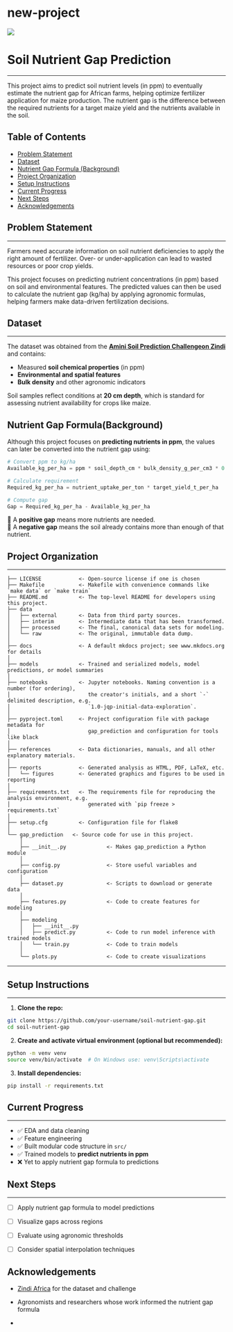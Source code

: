 # new-project

<a target="_blank" href="https://cookiecutter-data-science.drivendata.org/">
    <img src="https://img.shields.io/badge/CCDS-Project%20template-328F97?logo=cookiecutter" />
</a>

# Soil Nutrient Gap Prediction
---

This project aims to predict soil nutrient levels (in ppm) to eventually estimate the nutrient gap for African farms, helping optimize fertilizer application for maize production. The nutrient gap is the difference between the required nutrients for a target maize yield and the nutrients available in the soil.
## Table of Contents
- [Problem Statement](#problem-statement)
- [Dataset](#dataset)
- [Nutrient Gap Formula (Background)](#nutrient-gap-formulabackground)
- [Project Organization](#project-organization)
- [Setup Instructions](#setup-instructions)
- [Current Progress](#current-progress)
- [Next Steps](#next-steps)
- [Acknowledgements](#acknowledgements)
  
## Problem Statement
---
Farmers need accurate information on soil nutrient deficiencies to apply the right amount of fertilizer. Over- or under-application can lead to wasted resources or poor crop yields.

This project focuses on predicting nutrient concentrations (in ppm) based on soil and environmental features. The predicted values can then be used to calculate the nutrient gap (kg/ha) by applying agronomic formulas, helping farmers make data-driven fertilization decisions.


## Dataset
---
The dataset was obtained from the **[Amini Soil Prediction Challengeon Zindi]([https://zindi.africa/](https://zindi.africa/competitions/amini-soil-prediction-challenge))** and contains:

- Measured **soil chemical properties** (in ppm)
- **Environmental and spatial features**
- **Bulk density** and other agronomic indicators

 Soil samples reflect conditions at **20 cm depth**, which is standard for assessing nutrient availability for crops like maize.


## Nutrient Gap Formula(Background)

Although this project focuses on **predicting nutrients in ppm**, the values can later be converted into the nutrient gap using:

```python
# Convert ppm to kg/ha
Available_kg_per_ha = ppm * soil_depth_cm * bulk_density_g_per_cm3 * 0.1

# Calculate requirement
Required_kg_per_ha = nutrient_uptake_per_ton * target_yield_t_per_ha

# Compute gap
Gap = Required_kg_per_ha - Available_kg_per_ha
```

🔸 A **positive gap** means more nutrients are needed.  
🔸 A **negative gap** means the soil already contains more than enough of that nutrient.



## Project Organization
---

```
├── LICENSE            <- Open-source license if one is chosen
├── Makefile           <- Makefile with convenience commands like `make data` or `make train`
├── README.md          <- The top-level README for developers using this project.
├── data
│   ├── external       <- Data from third party sources.
│   ├── interim        <- Intermediate data that has been transformed.
│   ├── processed      <- The final, canonical data sets for modeling.
│   └── raw            <- The original, immutable data dump.
│
├── docs               <- A default mkdocs project; see www.mkdocs.org for details
│
├── models             <- Trained and serialized models, model predictions, or model summaries
│
├── notebooks          <- Jupyter notebooks. Naming convention is a number (for ordering),
│                         the creator's initials, and a short `-` delimited description, e.g.
│                         `1.0-jqp-initial-data-exploration`.
│
├── pyproject.toml     <- Project configuration file with package metadata for 
│                         gap_prediction and configuration for tools like black
│
├── references         <- Data dictionaries, manuals, and all other explanatory materials.
│
├── reports            <- Generated analysis as HTML, PDF, LaTeX, etc.
│   └── figures        <- Generated graphics and figures to be used in reporting
│
├── requirements.txt   <- The requirements file for reproducing the analysis environment, e.g.
│                         generated with `pip freeze > requirements.txt`
│
├── setup.cfg          <- Configuration file for flake8
│
└── gap_prediction   <- Source code for use in this project.
    │
    ├── __init__.py             <- Makes gap_prediction a Python module
    │
    ├── config.py               <- Store useful variables and configuration
    │
    ├── dataset.py              <- Scripts to download or generate data
    │
    ├── features.py             <- Code to create features for modeling
    │
    ├── modeling                
    │   ├── __init__.py 
    │   ├── predict.py          <- Code to run model inference with trained models          
    │   └── train.py            <- Code to train models
    │
    └── plots.py                <- Code to create visualizations
```

--------



## Setup Instructions
---

1. **Clone the repo:**

```bash
git clone https://github.com/your-username/soil-nutrient-gap.git
cd soil-nutrient-gap
```

2. **Create and activate virtual environment (optional but recommended):**

```bash
python -m venv venv
source venv/bin/activate  # On Windows use: venv\Scripts\activate
```

3. **Install dependencies:**

```bash
pip install -r requirements.txt
```



##  Current Progress
---

- ✅ EDA and data cleaning
- ✅ Feature engineering
- ✅ Built modular code structure in `src/`
- ✅ Trained models to **predict nutrients in ppm**
- ❌ Yet to apply nutrient gap formula to predictions



##  Next Steps
---

- [ ] Apply nutrient gap formula to model predictions
- [ ] Visualize gaps across regions
- [ ] Evaluate using agronomic thresholds
- [ ] Consider spatial interpolation techniques



##  Acknowledgements

- [Zindi Africa](https://zindi.africa/) for the dataset and challenge
- Agronomists and researchers whose work informed the nutrient gap formula

-


